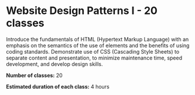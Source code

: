 # Website Design Patterns I - 20 classes

Introduce the fundamentals of HTML (Hypertext Markup Language) with an emphasis on the semantics of the use of elements and the benefits of using coding standards. Demonstrate use of CSS (Cascading Style Sheets) to separate content and presentation, to minimize maintenance time, speed development, and develop design skills.

**Number of classes:** 20

**Estimated duration of each class:** 4 hours
